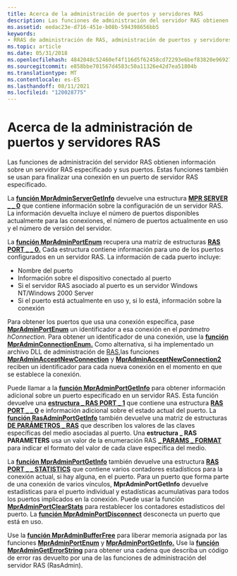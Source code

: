 ```yaml
---
title: Acerca de la administración de puertos y servidores RAS
description: Las funciones de administración del servidor RAS obtienen información sobre un servidor RAS especificado y sus puertos. Estas funciones también se usan para finalizar una conexión en un puerto de servidor RAS especificado.
ms.assetid: eedac23e-d716-451e-b08b-594398656bb5
keywords:
- RRAS de administración de RAS, administración de puertos y servidores
ms.topic: article
ms.date: 05/31/2018
ms.openlocfilehash: 4842048c52460ef4f116d5f62458cd72293e6bef83820e969275667cb2ab2a90
ms.sourcegitcommit: e858bbe701567d4583c50a11326e42d7ea51804b
ms.translationtype: MT
ms.contentlocale: es-ES
ms.lasthandoff: 08/11/2021
ms.locfileid: "120028775"
---
```

# <a name="about-ras-server-and-port-administration"></a>Acerca de la administración de puertos y servidores RAS

Las funciones de administración del servidor RAS obtienen información sobre un servidor RAS especificado y sus puertos. Estas funciones también se usan para finalizar una conexión en un puerto de servidor RAS especificado.

La [**función MprAdminServerGetInfo**](/windows/desktop/api/Mprapi/nf-mprapi-mpradminservergetinfo) devuelve una estructura [**MPR SERVER \_ \_ 0**](/windows/desktop/api/Mprapi/ns-mprapi-mpr_server_0) que contiene información sobre la configuración de un servidor RAS. La información devuelta incluye el número de puertos disponibles actualmente para las conexiones, el número de puertos actualmente en uso y el número de versión del servidor.

La [**función MprAdminPortEnum**](/windows/desktop/api/Mprapi/nf-mprapi-mpradminportenum) recupera una matriz de estructuras [**RAS PORT \_ \_ 0.**](/windows/desktop/api/Mprapi/ns-mprapi-ras_port_0) Cada estructura contiene información para uno de los puertos configurados en un servidor RAS. La información de cada puerto incluye:

-   Nombre del puerto
-   Información sobre el dispositivo conectado al puerto
-   Si el servidor RAS asociado al puerto es un servidor Windows NT/Windows 2000 Server
-   Si el puerto está actualmente en uso y, si lo está, información sobre la conexión

Para obtener los puertos que usa una conexión específica, pase [**MprAdminPortEnum**](/windows/desktop/api/Mprapi/nf-mprapi-mpradminportenum) un identificador a esa conexión en el *parámetro hConnection.* Para obtener un identificador de una conexión, use la [**función MprAdminConnectionEnum.**](/windows/desktop/api/Mprapi/nf-mprapi-mpradminconnectionenum) Como alternativa, si ha implementado un archivo DLL de administración de [RAS,](ras-administration-dll.md)las funciones [**MprAdminAcceptNewConnection**](/windows/desktop/api/Mprapi/nf-mprapi-mpradminacceptnewconnection) y [**MprAdminAcceptNewConnection2**](/windows/desktop/api/Mprapi/nf-mprapi-mpradminacceptnewconnection2) reciben un identificador para cada nueva conexión en el momento en que se establece la conexión.

Puede llamar a la [**función MprAdminPortGetInfo**](/windows/desktop/api/Mprapi/nf-mprapi-mpradminportgetinfo) para obtener información adicional sobre un puerto especificado en un servidor RAS. Esta función devuelve una [**estructura \_ RAS PORT \_ 1**](/windows/desktop/api/Mprapi/ns-mprapi-ras_port_1) que contiene una estructura [**RAS PORT \_ \_ 0**](/windows/desktop/api/Mprapi/ns-mprapi-ras_port_0) e información adicional sobre el estado actual del puerto. La [**función RasAdminPortGetInfo**](rasadminportgetinfo.md) también devuelve una matriz de estructuras [**DE PARÁMETROS \_ RAS**](ras-parameters-str.md) que describen los valores de las claves específicas del medio asociadas al puerto. Una **estructura \_ RAS PARAMETERS** usa un valor de la enumeración RAS [**\_ PARAMS \_ FORMAT**](ras-params-format-str.md) para indicar el formato del valor de cada clave específica del medio.

La [**función MprAdminPortGetInfo**](/windows/desktop/api/Mprapi/nf-mprapi-mpradminportgetinfo) también devuelve una estructura [**RAS PORT \_ \_ STATISTICS**](ras-port-statistics-str.md) que contiene varios contadores estadísticos para la conexión actual, si hay alguna, en el puerto. Para un puerto que forma parte de una conexión de varios vínculos, **MprAdminPortGetInfo** devuelve estadísticas para el puerto individual y estadísticas acumulativas para todos los puertos implicados en la conexión. Puede usar la función [**MprAdminPortClearStats**](/windows/desktop/api/Mprapi/nf-mprapi-mpradminportclearstats) para restablecer los contadores estadísticos del puerto. La [**función MprAdminPortDisconnect**](/windows/desktop/api/Mprapi/nf-mprapi-mpradminportdisconnect) desconecta un puerto que está en uso.

Use la [**función MprAdminBufferFree**](/windows/desktop/api/Mprapi/nf-mprapi-mpradminbufferfree) para liberar memoria asignada por las funciones [**MprAdminPortEnum**](/windows/desktop/api/Mprapi/nf-mprapi-mpradminportenum) y [**MprAdminPortGetInfo.**](/windows/desktop/api/Mprapi/nf-mprapi-mpradminportgetinfo) Use la [**función MprAdminGetErrorString**](/windows/desktop/api/Mprapi/nf-mprapi-mpradmingeterrorstring) para obtener una cadena que describa un código de error ras devuelto por una de las funciones de administración del servidor RAS (RasAdmin).

 

 




